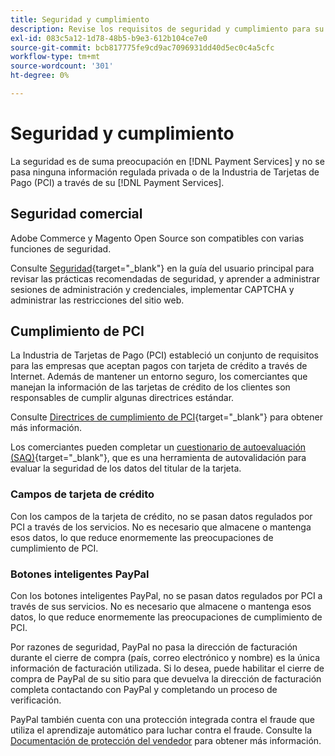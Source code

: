 ```yaml
---
title: Seguridad y cumplimiento
description: Revise los requisitos de seguridad y cumplimiento para su sitio.
exl-id: 083c5a12-1d78-48b5-b9e3-612b104ce7e0
source-git-commit: bcb817775fe9cd9ac7096931dd40d5ec0c4a5cfc
workflow-type: tm+mt
source-wordcount: '301'
ht-degree: 0%

---
```


# Seguridad y cumplimiento

La seguridad es de suma preocupación en [!DNL Payment Services] y no se pasa ninguna información regulada privada o de la Industria de Tarjetas de Pago (PCI) a través de su [!DNL Payment Services].

## Seguridad comercial

Adobe Commerce y Magento Open Source son compatibles con varias funciones de seguridad.

Consulte [Seguridad](https://docs.magento.com/user-guide/stores/security.html){target=&quot;_blank&quot;} en la guía del usuario principal para revisar las prácticas recomendadas de seguridad, y aprender a administrar sesiones de administración y credenciales, implementar CAPTCHA y administrar las restricciones del sitio web.

## Cumplimiento de PCI

La Industria de Tarjetas de Pago (PCI) estableció un conjunto de requisitos para las empresas que aceptan pagos con tarjeta de crédito a través de Internet. Además de mantener un entorno seguro, los comerciantes que manejan la información de las tarjetas de crédito de los clientes son responsables de cumplir algunas directrices estándar.

Consulte [Directrices de cumplimiento de PCI](https://docs.magento.com/user-guide/stores/compliance-pci.html){target=&quot;_blank&quot;} para obtener más información.

Los comerciantes pueden completar un [cuestionario de autoevaluación (SAQ)](https://www.pcisecuritystandards.org/pci_security/completing_self_assessment){target=&quot;_blank&quot;}, que es una herramienta de autovalidación para evaluar la seguridad de los datos del titular de la tarjeta.

### Campos de tarjeta de crédito

Con los campos de la tarjeta de crédito, no se pasan datos regulados por PCI a través de los servicios. No es necesario que almacene o mantenga esos datos, lo que reduce enormemente las preocupaciones de cumplimiento de PCI.

### Botones inteligentes PayPal

Con los botones inteligentes PayPal, no se pasan datos regulados por PCI a través de sus servicios. No es necesario que almacene o mantenga esos datos, lo que reduce enormemente las preocupaciones de cumplimiento de PCI.

Por razones de seguridad, PayPal no pasa la dirección de facturación durante el cierre de compra (país, correo electrónico y nombre) es la única información de facturación utilizada. Si lo desea, puede habilitar el cierre de compra de PayPal de su sitio para que devuelva la dirección de facturación completa contactando con PayPal y completando un proceso de verificación.

PayPal también cuenta con una protección integrada contra el fraude que utiliza el aprendizaje automático para luchar contra el fraude. Consulte la [Documentación de protección del vendedor](https://www.paypal.com/us/webapps/mpp/security/seller-protection) para obtener más información.
